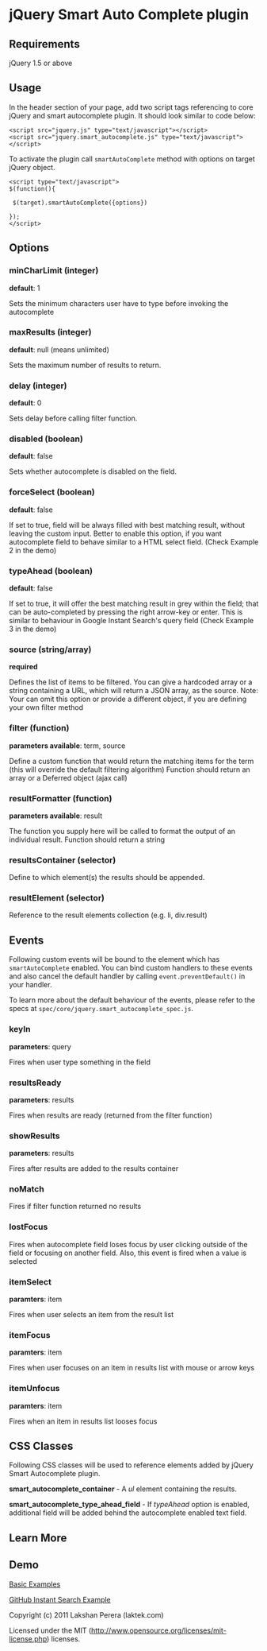 jQuery Smart Auto Complete plugin 
=================================
 
## Requirements

jQuery 1.5 or above

## Usage

In the header section of your page, add two script tags referencing to core jQuery and smart autocomplete plugin. It should look similar to code below:

    <script src="jquery.js" type="text/javascript"></script>
    <script src="jquery.smart_autocomplete.js" type="text/javascript"></script>

To activate the plugin call `smartAutoComplete` method with options on target jQuery object. 

    <script type="text/javascript">
    $(function(){

     $(target).smartAutoComplete({options})

    });
    </script>

## Options

### minCharLimit (integer)

**default**: 1

Sets the minimum characters user have to type before invoking the autocomplete 

### maxResults (integer)

**default**: null (means unlimited)

Sets the maximum number of results to return.

### delay (integer)

**default**: 0

Sets delay before calling filter function. 

### disabled (boolean)

**default**: false

Sets whether autocomplete is disabled on the field.

### forceSelect (boolean)

**default**: false

If set to true, field will be always filled with best matching result, without leaving the custom input.
Better to enable this option, if you want autocomplete field to behave similar to a HTML select field. (Check Example 2 in the demo)

### typeAhead (boolean)

**default**: false

If set to true, it will offer the best matching result in grey within the field; that can be auto-completed by pressing the right arrow-key or enter.
This is similar to behaviour in Google Instant Search's query field (Check Example 3 in the demo) 


### source  (string/array)

**required**

Defines the list of items to be filtered. You can give a hardcoded array or a string containing a URL, which will return a JSON array, as the source.
Note: Your can omit this option or provide a different object, if you are defining your own filter method 

### filter (function)

**parameters available**: term, source 

Define a custom function that would return the matching items for the term (this will override the default filtering algorithm)
Function should return an array or a Deferred object (ajax call)

### resultFormatter (function) 

**parameters available**: result 

The function you supply here will be called to format the output of an individual result.
Function should return a string

### resultsContainer (selector) 

Define to which element(s) the results should be appended.

### resultElement (selector) 

Reference to the result elements collection (e.g. li, div.result) 

## Events

Following custom events will be bound to the element which has `smartAutoComplete` enabled. You can bind custom handlers to these events and also cancel the default handler by calling `event.preventDefault()` in your handler.

To learn more about the default behaviour of the events, please refer to the specs at `spec/core/jquery.smart_autocomplete_spec.js`.

### keyIn

**parameters**: query 

Fires when user type something in the field 

### resultsReady

**parameters**: results

Fires when results are ready (returned from the filter function) 

### showResults

**parameters**: results

Fires after results are added to the results container 

### noMatch

Fires if filter function returned no results

### lostFocus 

Fires when autocomplete field loses focus by user clicking outside of the field or focusing on another field. Also, this event is fired when a value is selected

### itemSelect

**paramters**: item

Fires when user selects an item from the result list 

### itemFocus

**paramters**: item

Fires when user focuses on an item in results list with mouse or arrow keys

### itemUnfocus

**paramters**: item

Fires when an item in results list looses focus

## CSS Classes

Following CSS classes will be used to reference elements added by jQuery Smart Autocomplete plugin.

**smart_autocomplete_container** - A *ul* element containing the results.

**smart_autocomplete_type_ahead_field** - If *typeAhead* option is enabled, additional field will be added behind the autocomplete enabled text field. 

## Learn More

## Demo 

[Basic Examples](http://laktek.github.com/jQuery-Smart-Auto-Complete/demo/index.html)

[GitHub Instant Search Example](http://laktek.github.com/jQuery-Smart-Auto-Complete/demo/github_instant)


Copyright (c) 2011 Lakshan Perera (laktek.com)

Licensed under the MIT (http://www.opensource.org/licenses/mit-license.php) licenses.


